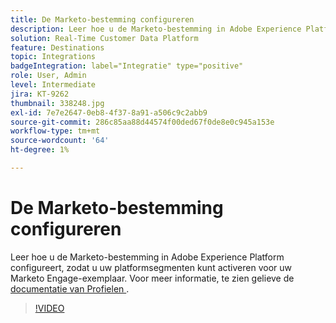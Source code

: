 ```yaml
---
title: De Marketo-bestemming configureren
description: Leer hoe u de Marketo-bestemming in Adobe Experience Platform configureert, zodat u uw platformsegmenten kunt activeren voor uw Marketo Engage-exemplaar.
solution: Real-Time Customer Data Platform
feature: Destinations
topic: Integrations
badgeIntegration: label="Integratie" type="positive"
role: User, Admin
level: Intermediate
jira: KT-9262
thumbnail: 338248.jpg
exl-id: 7e7e2647-0eb8-4f37-8a91-a506c9c2abb9
source-git-commit: 286c85aa88d44574f00ded67f0de8e0c945a153e
workflow-type: tm+mt
source-wordcount: '64'
ht-degree: 1%

---
```


# De Marketo-bestemming configureren

Leer hoe u de Marketo-bestemming in Adobe Experience Platform configureert, zodat u uw platformsegmenten kunt activeren voor uw Marketo Engage-exemplaar. Voor meer informatie, te zien gelieve de [ documentatie van Profielen ](https://experienceleague.adobe.com/docs/experience-platform/rtcdp/profile/profile-browse.html).

>[!VIDEO](https://video.tv.adobe.com/v/338248?learn=on&enablevpops)


